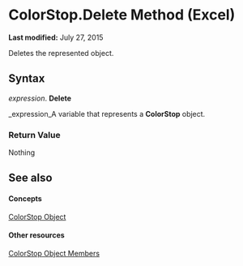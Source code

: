 
# ColorStop.Delete Method (Excel)

 **Last modified:** July 27, 2015

Deletes the represented object.

## Syntax

 _expression_. **Delete**

 _expression_A variable that represents a  **ColorStop** object.


### Return Value

Nothing


## See also


#### Concepts


 [ColorStop Object](43c4d024-8213-5f93-dfa9-229f37e09d9a.md)
#### Other resources


 [ColorStop Object Members](b2ce7445-3ac9-b5c9-95b1-05536b107841.md)
